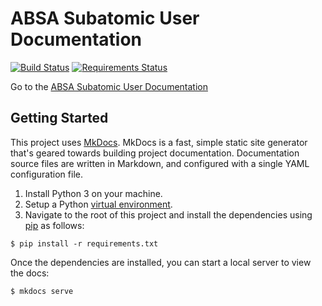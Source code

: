 # ABSA Subatomic User Documentation

[![Build Status](https://travis-ci.org/absa-subatomic/subatomic-documentation.svg?branch=master)](https://travis-ci.org/absa-subatomic/subatomic-documentation)
[![Requirements Status](https://requires.io/github/absa-subatomic/subatomic-documentation/requirements.svg?branch=gh-pages)](https://requires.io/github/absa-subatomic/subatomic-documentation/requirements/?branch=gh-pages)

Go to the [ABSA Subatomic User Documentation][live] 


## Getting Started

This project uses [MkDocs][]. MkDocs is a fast, simple static site generator that's geared towards building project documentation. Documentation source files are written in Markdown, and configured with a single YAML configuration file.

1. Install Python 3 on your machine.
2. Setup a Python [virtual environment][venv].
3. Navigate to the root of this project and install the dependencies using [pip][] as follows:

```
$ pip install -r requirements.txt
```

Once the dependencies are installed, you can start a local server to view the
docs: 

```
$ mkdocs serve
```

[live]: http://subatomic.bison.ninja
[MkDocs]: http://www.mkdocs.org/
[Markdown]: https://daringfireball.net/projects/markdown/syntax
[venv]: https://virtualenv.pypa.io/en/stable/
[pip]: https://pip.pypa.io/en/stable/installing/